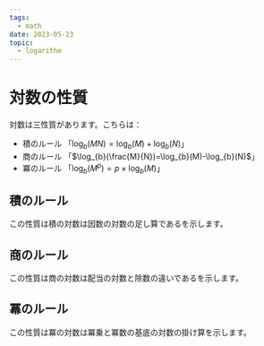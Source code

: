 ```yaml
---
tags:
  - math
date: 2023-05-23
topic:
  - logarithm
---
```


# 対数の性質

対数は三性質があります。こちらは：

- 積のルール 「$\log_{b}(MN)=\log_{b}(M)+\log_{b}(N)$」
- 商のルール 「$\log_{b}(\frac{M}{N})=\log_{b}(M)-\log_{b}(N)$」
- 冪のルール 「$\log_{b}(M^p)=p \times \log_{b}(M)$」

## 積のルール

この性質は積の対数は因数の対数の足し算であるを示します。

## 商のルール

この性質は商の対数は配当の対数と除数の違いであるを示します。

## 冪のルール

この性質は冪の対数は冪乗と冪数の基底の対数の掛け算を示します。
